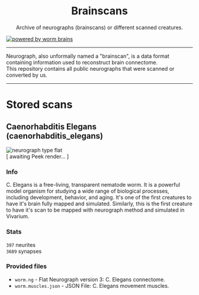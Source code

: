 <div align="center"><h1>Brainscans</h1><p>Archive of neurographs (brainscans) or different scanned creatures.</p></div>

[![powered by worm brains](https://img.shields.io/badge/powered%20by-worm%20brains-0077ff?style=for-the-badge&logo=python&logoColor=%230077ff)](https://github.com/vivarium-brain/brainscans/blob/main/caenorhabditis_elegans)

---
Neurograph, also unformally named a "brainscan", is a data format containing information used to reconstruct brain connectome. \
This repository contains all public neurographs that were scanned or converted by us.

---
# Stored scans
## Caenorhabditis Elegans (caenorhabditis_elegans)
![neurograph type flat](https://img.shields.io/badge/neurograph%20type-flat-0077ff?style=for-the-badge) \
[ awaiting Peek render... ]
### Info
C. Elegans is a free-living, transparent nematode worm.
It is a powerful model organism for studying a wide range of biological processes,
  including development, behavior, and aging.
It's one of the first creatures to have it's brain fully mapped and simulated.
Similarly, this is the first creature to have it's scan to be mapped with neurograph
  method and simulated in Vivarium.
### Stats
`397` neurites \
`3689` synapses
### Provided files
- `worm.ng` - Flat Neurograph version 3: C. Elegans connectome.
- `worm.muscles.json` - JSON File: C. Elegans movement muscles.
